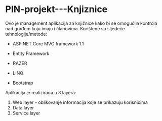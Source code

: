 # PIN-projekt---Knjiznice

Ovo je management aplikacija za knjižnice kako bi se omogućila kontrola nad građom koju imaju i članovima.
Korištene su sljedeće tehnologije/metode:

 -  ASP.NET Core MVC framework 1.1 

 -  Entity Framework 
 
 -  RAZER
 
 -  LINQ
 
 -  Bootstrap
 
 
 Aplikacija je realizirana u 3 layera:
 
 1) Web layer - oblikovanje informacija koje se prikazuju korisnicima  
 2) Data layer 
 3) Service layer
